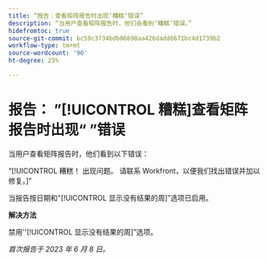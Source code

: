 ```yaml
---
title: “报告：查看矩阵报告时出现‘糟糕’错误”
description: “当用户查看矩阵报告时，他们会看到‘糟糕’错误。”
hidefromtoc: true
source-git-commit: bc59c3734bdb06698aa426dadd6671bc4d1739b2
workflow-type: tm+mt
source-wordcount: '90'
ht-degree: 25%

---
```



# 报告： ”[!UICONTROL 糟糕]查看矩阵报告时出现“ ”错误

当用户查看矩阵报告时，他们看到以下错误：

“[!UICONTROL 糟糕！ 出现问题。 请联系 Workfront，以便我们找出错误并加以修复。]”

当报告按日期和&quot;[!UICONTROL 显示没有结果的周]”选项已启用。

**解决方法**

禁用&#39;&#39;[!UICONTROL 显示没有结果的周]”选项。

_首次报告于 2023 年 6 月 8 日。_

